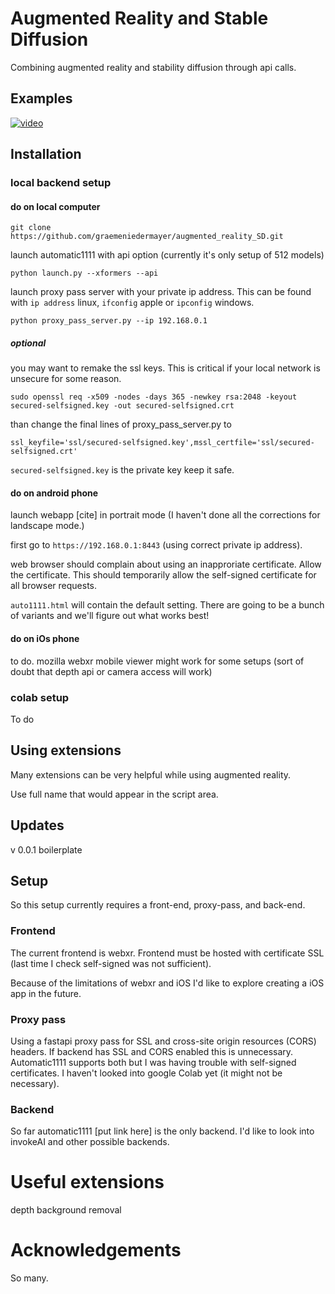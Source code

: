 # Augmented Reality and Stable Diffusion
Combining augmented reality and stability diffusion through api calls.

## Examples
[![video](https://img.youtube.com/vi/_ZFlGsJHMhw/0.jpg)](https://youtu.be/_ZFlGsJHMhw)

## Installation

### local backend setup
#### do on local computer
`git clone https://github.com/graemeniedermayer/augmented_reality_SD.git`

launch automatic1111 with api option (currently it's only setup of 512 models)

`python launch.py --xformers --api`

launch proxy pass server with your private ip address. This can be found with `ip address` linux, `ifconfig` apple or `ipconfig` windows.

`python proxy_pass_server.py --ip 192.168.0.1`

##### optional 
you may want to remake the ssl keys. This is critical if your local network is unsecure for some reason.

`sudo openssl req -x509 -nodes -days 365 -newkey rsa:2048 -keyout secured-selfsigned.key -out secured-selfsigned.crt`

than change the final lines of proxy_pass_server.py to

`ssl_keyfile='ssl/secured-selfsigned.key',mssl_certfile='ssl/secured-selfsigned.crt'`

`secured-selfsigned.key` is the private key keep it safe.

#### do on android phone
launch webapp [cite] in portrait mode (I haven't done all the corrections for landscape mode.)

first go to `https://192.168.0.1:8443` (using correct private ip address).

web browser should complain about using an inapproriate certificate. Allow the certificate. This should temporarily allow the self-signed certificate for all browser requests.

`auto1111.html` will contain the default setting. There are going to be a bunch of variants and we'll figure out what works best!

#### do on iOs phone
to do. mozilla webxr mobile viewer might work for some setups (sort of doubt that depth api or camera access will work)

### colab setup
To do

## Using extensions
Many extensions can be very helpful while using augmented reality.

Use full name that would appear in the script area.

## Updates
v 0.0.1 boilerplate

## Setup
So this setup currently requires a front-end, proxy-pass, and back-end.

### Frontend
The current frontend is webxr. Frontend must be hosted with certificate SSL (last time I check self-signed was not sufficient).

Because of the limitations of webxr and iOS I'd like to explore creating a iOS app in the future. 

### Proxy pass
Using a fastapi proxy pass for SSL and cross-site origin resources (CORS) headers. If backend has SSL and CORS enabled this is unnecessary. Automatic1111 supports both but I was having trouble with self-signed certificates. I haven't looked into google Colab yet (it might not be necessary).

### Backend
So far automatic1111 [put link here] is the only backend. I'd like to look into invokeAI and other possible backends.

# Useful extensions
depth
background removal

# Acknowledgements 
So many.
